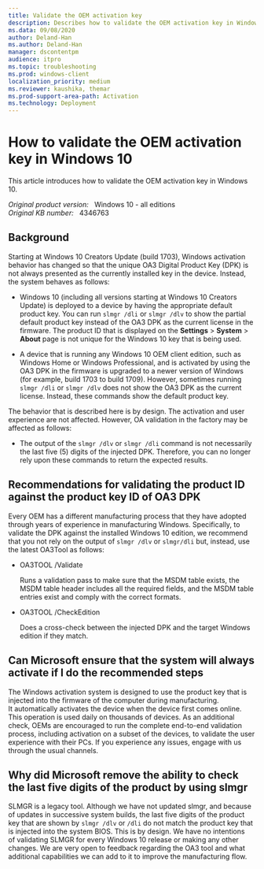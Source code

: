 ```yaml
---
title: Validate the OEM activation key
description: Describes how to validate the OEM activation key in Windows 10, version 1703 and later versions.
ms.data: 09/08/2020
author: Deland-Han
ms.author: Deland-Han
manager: dscontentpm
audience: itpro
ms.topic: troubleshooting
ms.prod: windows-client
localization_priority: medium
ms.reviewer: kaushika, themar
ms.prod-support-area-path: Activation
ms.technology: Deployment
---
```

# How to validate the OEM activation key in Windows 10

This article introduces how to validate the OEM activation key in Windows 10.

_Original product version:_ &nbsp; Windows 10 - all editions  
_Original KB number:_ &nbsp; 4346763

## Background

Starting at Windows 10 Creators Update (build 1703), Windows activation behavior has changed so that the unique OA3 Digital Product Key (DPK) is not always presented as the currently installed key in the device. Instead, the system behaves as follows:

- Windows 10 (including all versions starting at Windows 10 Creators Update) is deployed to a device by having the appropriate default product key. You can run `slmgr /dli` or `slmgr /dlv` to show the partial default product key instead of the OA3 DPK as the current license in the firmware. The product ID that is displayed on the **Settings** > **System** > **About** page is not unique for the Windows 10 key that is being used.

- A device that is running any Windows 10 OEM client edition, such as Windows Home or Windows Professional, and is activated by using the OA3 DPK in the firmware is upgraded to a newer version of Windows (for example, build 1703 to build 1709). However, sometimes running `slmgr /dli` or `slmgr /dlv` does not show the OA3 DPK as the current license. Instead, these commands show the default product key.

The behavior that is described here is by design. The activation and user experience are not affected. However, OA validation in the factory may be affected as follows:

- The output of the `slmgr /dlv` or `slmgr /dli` command is not necessarily the last five (5) digits of the injected DPK. Therefore, you can no longer rely upon these commands to return the expected results.

## Recommendations for validating the product ID against the product key ID of OA3 DPK

Every OEM has a different manufacturing process that they have adopted through years of experience in manufacturing Windows. Specifically, to validate the DPK against the installed Windows 10 edition, we recommend that you not rely on the output of `slmgr /dlv` or `slmgr/dli` but, instead, use the latest OA3Tool as follows:

- OA3TOOL /Validate

  Runs a validation pass to make sure that the MSDM table exists, the MSDM table header includes all the required fields, and the MSDM table entries exist and comply with the correct formats.
- OA3TOOL /CheckEdition

  Does a cross-check between the injected DPK and the target Windows edition if they match.

## Can Microsoft ensure that the system will always activate if I do the recommended steps

The Windows activation system is designed to use the product key that is injected into the firmware of the computer during manufacturing. It automatically activates the device when the device first comes online. This operation is used daily on thousands of devices. As an additional check, OEMs are encouraged to run the complete end-to-end validation process, including activation on a subset of the devices, to validate the user experience with their PCs. If you experience any issues, engage with us through the usual channels.

## Why did Microsoft remove the ability to check the last five digits of the product by using slmgr

SLMGR is a legacy tool. Although we have not updated slmgr, and because of updates in successive system builds, the last five digits of the product key that are shown by `slmgr /dlv` or `/dli` do not match the product key that is injected into the system BIOS. This is by design. We have no intentions of validating SLMGR for every Windows 10 release or making any other changes. We are very open to feedback regarding the OA3 tool and what additional capabilities we can add to it to improve the manufacturing flow.
